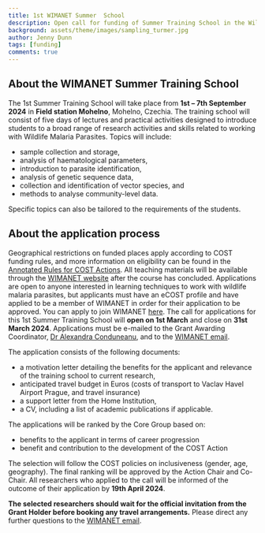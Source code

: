 ```yaml
---
title: 1st WIMANET Summer  School
description: Open call for funding of Summer Training School in the Wildlife Malaria Network
background: assets/theme/images/sampling_turmer.jpg
author: Jenny Dunn
tags: [funding]
comments: true
---
```


## About the WIMANET Summer Training School
The 1st Summer Training School will take place from **1st – 7th September 2024** in **Field station Mohelno**, Mohelno, Czechia. The training school will consist of five days of lectures and practical activities designed to introduce students to a broad range of research
activities and skills related to working with Wildlife Malaria Parasites. Topics will include:
* sample collection and storage, 
* analysis of haematological parameters,
* introduction to parasite identification,
* analysis of genetic sequence data,
* collection and identification of vector species, and
* methods to analyse community-level data.

Specific topics can also be tailored to the requirements of the students.

## About the application process
Geographical restrictions on funded places apply according to COST funding rules, and more information on eligibility can be found in the [Annotated Rules for COST Actions](https://www.cost.eu/uploads/2023/11/COST-094-21-Annotated-Rules-for-COST-Actions-Level-CV1.4-Final-.pdf). All teaching materials will be available through the [WIMANET website](https://wimanet-science.github.io/web/) after the course has concluded. Applications are open to anyone interested in learning techniques to work with wildlife malaria parasites, but applicants must have an eCOST profile and have applied to be a member of WIMANET in order for their application to be approved. You can apply to join WIMANET [here](https://www.cost.eu/actions/CA22108). The call for applications for this 1st Summer Training School will **open on 1st March** and close on **31st March 2024**. Applications must be e-mailed to the Grant Awarding Coordinator, [Dr Alexandra Conduneanu](alexandra.corduneanu@usamvcluj.ro ), and to the [WIMANET email](wimanet.science@gmail.com). 

The application consists of the following documents:
* a motivation letter detailing the benefits for the applicant and relevance of the training school to current research,
* anticipated travel budget in Euros (costs of transport to Vaclav Havel Airport Prague, and travel insurance)
* a support letter from the Home Institution,
* a CV, including a list of academic publications if applicable.
  
The applications will be ranked by the Core Group based on:
* benefits to the applicant in terms of career progression
* benefit and contribution to the development of the COST Action
  
The selection will follow the COST policies on inclusiveness (gender, age, geography). The final ranking will be approved by the Action Chair and Co-Chair.
All researchers who applied to the call will be informed of the outcome of their application by **19th April 2024**.

**The selected researchers should wait for the official invitation from the Grant Holder before booking any travel arrangements.**
Please direct any further questions to the [WIMANET email](wimanet.science@gmail.com).
